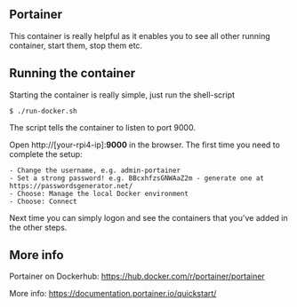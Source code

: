 ## Portainer

This container is really helpful as it enables you to see all other running container, start them, stop them etc.

## Running the container
Starting the container is really simple, just run the shell-script

```
$ ./run-docker.sh
```
The script tells the container to listen to port 9000. 

Open http://[your-rpi4-ip]:**9000** in the browser. The first time you need to complete the setup:
```
- Change the username, e.g. admin-portainer
- Set a strong password! e.g. BBcxhfzsGNWAaZ2m - generate one at https://passwordsgenerator.net/
- Choose: Manage the local Docker environment
- Choose: Connect
```

Next time you can simply logon and see the containers that you've added in the other steps.

## More info

Portainer on Dockerhub: https://hub.docker.com/r/portainer/portainer

More info: https://documentation.portainer.io/quickstart/
